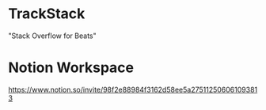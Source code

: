 # TrackStack
"Stack Overflow for Beats" 

# Notion Workspace

https://www.notion.so/invite/98f2e88984f3162d58ee5a275112506061093813


